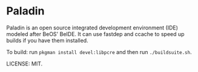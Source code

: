 Paladin
=======
Paladin is an open source integrated development environment (IDE) modeled after BeOS' BeIDE. It
can use fastdep and ccache to speed up builds if you have them installed.

To build: run `pkgman install devel:libpcre` and then run `./buildsuite.sh`.

LICENSE: MIT.  
